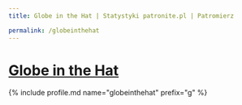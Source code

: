 ```yaml
---
title: Globe in the Hat | Statystyki patronite.pl | Patromierz

permalink: /globeinthehat
---
```


# [Globe in the Hat](https://patronite.pl/globeinthehat)

{% include profile.md name="globeinthehat" prefix="g" %}
